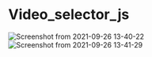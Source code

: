 # Video_selector_js

![Screenshot from 2021-09-26 13-40-22](https://user-images.githubusercontent.com/71354731/134816405-426b0a0c-d4cf-4675-a654-2506339a59dc.png)
![Screenshot from 2021-09-26 13-41-29](https://user-images.githubusercontent.com/71354731/134816408-a9abe6d4-183d-4047-8bae-6eef16225069.png)
